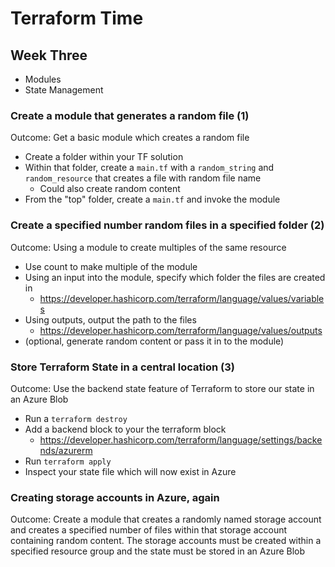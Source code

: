 # Terraform Time

## Week Three

- Modules
- State Management

### Create a module that generates a random file (1)

Outcome: Get a basic module which creates a random file

- Create a folder within your TF solution
- Within that folder, create a `main.tf` with a `random_string` and `random_resource` that creates a file with random file name
  - Could also create random content
- From the "top" folder, create a `main.tf` and invoke the module

### Create a specified number random files in a specified folder (2)

Outcome: Using a module to create multiples of the same resource

- Use count to make multiple of the module
- Using an input into the module, specify which folder the files are created in
  - https://developer.hashicorp.com/terraform/language/values/variables
- Using outputs, output the path to the files
  - https://developer.hashicorp.com/terraform/language/values/outputs
- (optional, generate random content or pass it in to the module)

### Store Terraform State in a central location (3)

Outcome: Use the backend state feature of Terraform to store our state in an Azure Blob

- Run a `terraform destroy`
- Add a backend block to your the terraform block
  - https://developer.hashicorp.com/terraform/language/settings/backends/azurerm
- Run `terraform apply`
- Inspect your state file which will now exist in Azure

### Creating storage accounts in Azure, again

Outcome: Create a module that creates a randomly named storage account and creates a specified number of files within that storage account containing random content. The storage accounts must be created within a specified resource group and the state must be stored in an Azure Blob
